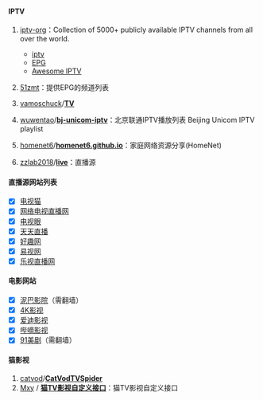 #### IPTV

1. [iptv-org](https://github.com/iptv-org)：Collection of 5000+ publicly available IPTV channels from all over the world.
   - [iptv](https://github.com/iptv-org/iptv)
   - [EPG](https://github.com/iptv-org/epg)
   - [Awesome IPTV](https://github.com/iptv-org/awesome-iptv)

2. [51zmt](http://epg.51zmt.top:8000/)：提供EPG的频道列表
3. [vamoschuck](https://github.com/vamoschuck)/**[TV](https://github.com/vamoschuck/TV)**
4. [wuwentao](https://github.com/wuwentao)/**[bj-unicom-iptv](https://github.com/wuwentao/bj-unicom-iptv)**：北京联通IPTV播放列表 Beijing Unicom IPTV playlist
5. [homenet6](https://github.com/homenet6)/**[homenet6.github.io](https://github.com/homenet6/homenet6.github.io)**：家庭网络资源分享(HomeNet)
6. [zzlab2018](https://github.com/zzlab2018)/**[live](https://github.com/zzlab2018/live)**：直播源

#### 直播源网站列表

- [x] [电视猫](https://www.tvmao.com/)
- [x] [网络电视直播网](http://www.hao5.net/)
- [x] [电视眼](http://www.tvyan.com/)
- [x] [天天直播](http://www.tiantianzhibo.net/)
- [x] [好趣网](http://www.haoqu.net/)
- [x] [易视网](http://www.cietv.com/)
- [x] [乐视直播网](http://www.leshi123.com/)

#### 电影网站

- [x] [泥巴影院](https://bit.ly/3s17eZa)（需翻墙）
- [x] [4K影视](https://www.4kvm.com/)
- [x] [爱迪影视](https://aidi.tv/)
- [x] [哔嘀影视](https://www.btbdys.com/)
- [x] [91美剧](https://mjw91.com/)（需翻墙）

#### 猫影视

1. [catvod](https://github.com/catvod)/**[CatVodTVSpider](https://github.com/catvod/CatVodTVSpider)**
2. [Mxy](https://gitee.com/mxyseo) / **[猫TV影视自定义接口](https://gitee.com/mxyseo/cat-tv)**：猫TV影视自定义接口
